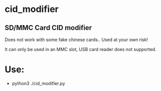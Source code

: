 # cid_modifier

## SD/MMC Card CID modifier

Does not work with some fake chinese cards..
Used at your own risk!

It can only be used in an MMC slot, USB card reader does not supported.

# Use:
- python3 ./cid_modifier.py


